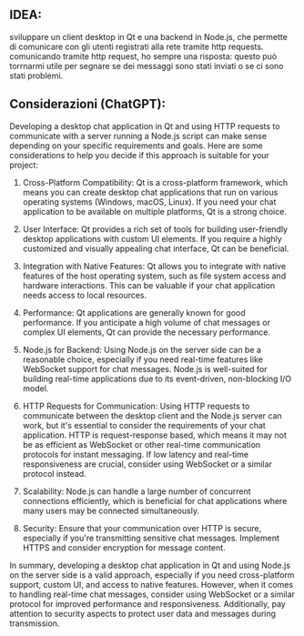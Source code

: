 ## IDEA:

sviluppare un client desktop in Qt e una backend in Node.js, che permette di comunicare con gli utenti registrati alla rete tramite http requests.
comunicando tramite http request, ho sempre una risposta: questo può torrnarmi utile per segnare se dei messaggi sono stati inviati o se ci sono stati problemi. 

## Considerazioni (ChatGPT):
Developing a desktop chat application in Qt and using HTTP requests to communicate with a server running a Node.js script can make sense depending on your specific requirements and goals. Here are some considerations to help you decide if this approach is suitable for your project:

1. Cross-Platform Compatibility: Qt is a cross-platform framework, which means you can create desktop chat applications that run on various operating systems (Windows, macOS, Linux). If you need your chat application to be available on multiple platforms, Qt is a strong choice.

2. User Interface: Qt provides a rich set of tools for building user-friendly desktop applications with custom UI elements. If you require a highly customized and visually appealing chat interface, Qt can be beneficial.

3. Integration with Native Features: Qt allows you to integrate with native features of the host operating system, such as file system access and hardware interactions. This can be valuable if your chat application needs access to local resources.

4. Performance: Qt applications are generally known for good performance. If you anticipate a high volume of chat messages or complex UI elements, Qt can provide the necessary performance.

5. Node.js for Backend: Using Node.js on the server side can be a reasonable choice, especially if you need real-time features like WebSocket support for chat messages. Node.js is well-suited for building real-time applications due to its event-driven, non-blocking I/O model.

6. HTTP Requests for Communication: Using HTTP requests to communicate between the desktop client and the Node.js server can work, but it's essential to consider the requirements of your chat application. HTTP is request-response based, which means it may not be as efficient as WebSocket or other real-time communication protocols for instant messaging. If low latency and real-time responsiveness are crucial, consider using WebSocket or a similar protocol instead.

7. Scalability: Node.js can handle a large number of concurrent connections efficiently, which is beneficial for chat applications where many users may be connected simultaneously.

8. Security: Ensure that your communication over HTTP is secure, especially if you're transmitting sensitive chat messages. Implement HTTPS and consider encryption for message content.

In summary, developing a desktop chat application in Qt and using Node.js on the server side is a valid approach, especially if you need cross-platform support, custom UI, and access to native features. However, when it comes to handling real-time chat messages, consider using WebSocket or a similar protocol for improved performance and responsiveness. Additionally, pay attention to security aspects to protect user data and messages during transmission.
